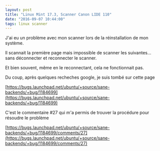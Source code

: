 ```yaml
---
layout: post
title: "Linux Mint 17.3, Scanner Canon LIDE 110"
date: "2016-09-07 10:44:00"
tags: linux scanner
---
```

J'ai eu un problème avec mon scanner lors de la réinstallation de mon système.

Il scannait la première page mais impossible de scanner les suivantes... sans déconnecter et reconnecter le scanner.

Et bien souvent, même en le reconnectant, cela ne fonctionnait pas.

Du coup, après quelques recheches google, je suis tombé sur cette page

[https://bugs.launchpad.net/ubuntu/+source/sane-backends/+bug/1184699](https://bugs.launchpad.net/ubuntu/+source/sane-backends/+bug/1184699)

C'est le commentaire #27 qui m'a permis de trouver la procédure pour résoudre le problème

[https://bugs.launchpad.net/ubuntu/+source/sane-backends/+bug/1184699/comments/27](https://bugs.launchpad.net/ubuntu/+source/sane-backends/+bug/1184699/comments/27)



